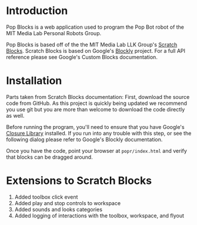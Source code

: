 <h1>Introduction</h1>

Pop Blocks is a web application used to program the Pop Bot robot of the MIT Media Lab Personal Robots Group. 

Pop Blocks is based off of the the MIT Media Lab LLK Group's <a href="https://github.com/LLK/scratch-blocks/wiki">Scratch Blocks</a>. Scratch Blocks is based on Google's <a href="https://developers.google.com/blockly">Blockly</a> project. For a full API reference please see Google's Custom Blocks documentation.

<h1>Installation</h1>
Parts taken from Scratch Blocks documentation:
First, download the source code from GitHub. As this project is quickly being updated we recommend you use git but you are more than welcome to download the code directly as well.

Before running the program, you'll need to ensure that you have Google's <a href="https://developers.google.com/closure/compiler/">Closure Library<a/> installed. If you run into any trouble with this step, or see the following dialog please refer to Google's Blockly documentation.

Once you have the code, point your browser at <code>popr/index.html</code> and verify that blocks can be dragged around.


<h1>Extensions to Scratch Blocks</h1>
<ol>
<li>Added toolbox click event</li>
<li>Added play and stop controls to workspace</li>
<li>Added sounds and looks categories</li>
<li>Added logging of interactions with the toolbox, workspace, and flyout</li>
</ol>
